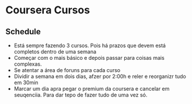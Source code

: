 # Coursera Cursos

## Schedule

+ Está sempre fazendo 3 cursos. Pois há prazos que devem está completos dentro de uma semana
+ Começar com o mais básico e depois passar para coisas mais complexas.
+ Se atentar a área de foruns para cada curso
+ Dividir a semana em dois dias, afzer por 2:00h e reler e reorganizr tudo em 30min
+ Marcar um dia apra pegar o premium da coursera e cancelar em seuqenciia. Para dar tepo de fazer tudo de uma vez só.

